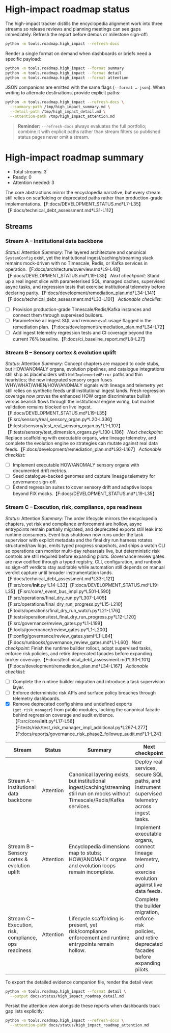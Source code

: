 # High-impact roadmap status

The high-impact tracker distills the encyclopedia alignment work into three
streams so release reviews and planning meetings can see gaps immediately.
Refresh the report before demos or milestone sign-off:

```bash
python -m tools.roadmap.high_impact --refresh-docs
```

Render a single format on demand when dashboards or briefs need a specific
payload:

```bash
python -m tools.roadmap.high_impact --format summary
python -m tools.roadmap.high_impact --format detail
python -m tools.roadmap.high_impact --format attention
```

JSON companions are emitted with the same flags (`--format …-json`). When
writing to alternate destinations, provide explicit paths:

```bash
python -m tools.roadmap.high_impact --refresh-docs \
  --summary-path /tmp/high_impact_summary.md \
  --detail-path /tmp/high_impact_detail.md \
  --attention-path /tmp/high_impact_attention.md
```

> **Reminder:** `--refresh-docs` always evaluates the full portfolio; combine it
> with explicit paths rather than stream filters so published status pages never
> omit a stream.

<!-- HIGH_IMPACT_PORTFOLIO:START -->
# High-impact roadmap summary

- Total streams: 3
- Ready: 0
- Attention needed: 3

The core abstractions mirror the encyclopedia narrative, but every stream still
relies on scaffolding or deprecated paths rather than production-grade
implementations.【F:docs/DEVELOPMENT_STATUS.md†L7-L35】【F:docs/technical_debt_assessment.md†L31-L112】

## Streams

### Stream A – Institutional data backbone

*Status:* Attention
*Summary:* The layered architecture and canonical `SystemConfig` exist, yet the
institutional ingest/caching/streaming stack remains mock-driven with no
Timescale, Redis, or Kafka services in operation.【F:docs/architecture/overview.md†L9-L48】【F:docs/DEVELOPMENT_STATUS.md†L19-L35】
*Next checkpoint:* Stand up a real ingest slice with parameterised SQL, managed
caches, supervised async tasks, and regression tests that exercise institutional
telemetry before declaring parity.【F:docs/development/remediation_plan.md†L34-L141】【F:docs/technical_debt_assessment.md†L33-L101】
*Actionable checklist:*
  - [ ] Provision production-grade Timescale/Redis/Kafka instances and connect them through supervised builders.
  - [ ] Parameterise all ingest SQL and remove `eval` usage flagged in the remediation plan.【F:docs/development/remediation_plan.md†L34-L72】
  - [ ] Add ingest telemetry regression tests and CI coverage beyond the current 76% baseline.【F:docs/ci_baseline_report.md†L8-L27】

### Stream B – Sensory cortex & evolution uplift

*Status:* Attention
*Summary:* Concept chapters are mapped to code stubs, but HOW/ANOMALY organs,
evolution pipelines, and catalogue integrations still ship as placeholders with
`NotImplementedError` paths and thin heuristics; the new integrated sensory organ
fuses WHY/WHAT/WHEN/HOW/ANOMALY signals with lineage and telemetry yet still
relies on synthetic feeds until institutional ingest lands. Fresh regression
coverage now proves the enhanced HOW organ discriminates bullish versus bearish
flows through the institutional engine wiring, but market validation remains
blocked on live ingest.【F:docs/DEVELOPMENT_STATUS.md†L19-L35】【F:src/sensory/real_sensory_organ.py†L20-L336】【F:tests/sensory/test_real_sensory_organ.py†L1-L107】【F:tests/sensory/test_dimension_organs.py†L130-L186】
*Next checkpoint:* Replace scaffolding with executable organs, wire lineage
telemetry, and complete the evolution engine so strategies can mutate against
real data feeds.【F:docs/development/remediation_plan.md†L92-L167】
*Actionable checklist:*
  - [ ] Implement executable HOW/ANOMALY sensory organs with documented drift metrics.
  - [ ] Seed catalogue-backed genomes and capture lineage telemetry for governance sign-off.
  - [ ] Extend regression suites to cover sensory drift and adaptive loops beyond FIX mocks.【F:docs/DEVELOPMENT_STATUS.md†L19-L35】

### Stream C – Execution, risk, compliance, ops readiness

*Status:* Attention
*Summary:* The order lifecycle mirrors the encyclopedia chapters, yet risk and
compliance enforcement are hollow, async entrypoints remain partially migrated,
and deprecated exports still leak into runtime consumers. Event bus shutdown now
runs under the task supervisor with explicit metadata and the final dry run
harness rotates structured/raw logs, emits typed progress snapshots, and ships a
watch CLI so operations can monitor multi-day rehearsals live, but deterministic
risk controls are still required before expanding pilots. Governance review
gates are now codified through a typed registry, CLI, configuration, and runbook
so sign-off verdicts stay auditable while automation still depends on manual
verdict capture until broader instrumentation lands.【F:docs/technical_debt_assessment.md†L33-L121】【F:src/core/__init__.py†L14-L33】【F:docs/DEVELOPMENT_STATUS.md†L19-L35】【F:src/core/_event_bus_impl.py†L501-L590】【F:src/operations/final_dry_run.py†L307-L405】【F:src/operations/final_dry_run_progress.py†L15-L210】【F:tools/operations/final_dry_run_watch.py†L21-L176】【F:tests/operations/test_final_dry_run_progress.py†L12-L120】【F:src/governance/review_gates.py†L1-L199】【F:tools/governance/review_gates.py†L1-L200】【F:config/governance/review_gates.yaml†L1-L84】【F:docs/runbooks/governance_review_gates.md†L1-L60】
*Next checkpoint:* Finish the runtime builder rollout, adopt supervised tasks,
enforce risk policies, and retire deprecated facades before expanding broker
coverage.【F:docs/technical_debt_assessment.md†L33-L101】【F:docs/development/remediation_plan.md†L34-L167】
*Actionable checklist:*
  - [ ] Complete the runtime builder migration and introduce a task supervision layer.
  - [ ] Enforce deterministic risk APIs and surface policy breaches through telemetry dashboards.
  - [x] Remove deprecated config shims and undefined exports (`get_risk_manager`) from public modules, locking the canonical facade behind regression coverage and audit evidence.【F:src/core/__init__.py†L17-L56】【F:tests/risk/test_risk_manager_impl_additional.py†L267-L277】【F:docs/reports/governance_risk_phase2_followup_audit.md†L1-L24】
<!-- HIGH_IMPACT_PORTFOLIO:END -->

<!-- HIGH_IMPACT_SUMMARY:START -->
| Stream | Status | Summary | Next checkpoint |
| --- | --- | --- | --- |
| Stream A – Institutional data backbone | Attention | Canonical layering exists, but institutional ingest/caching/streaming still run on mocks without Timescale/Redis/Kafka services. | Deploy real services, secure SQL paths, and instrument supervised telemetry across ingest tasks. |
| Stream B – Sensory cortex & evolution uplift | Attention | Encyclopedia dimensions map to stubs; HOW/ANOMALY organs and evolution loops remain incomplete. | Implement executable organs, connect lineage telemetry, and exercise evolution against live data feeds. |
| Stream C – Execution, risk, compliance, ops readiness | Attention | Lifecycle scaffolding is present, yet risk/compliance enforcement and runtime entrypoints remain hollow. | Complete the builder migration, enforce risk policies, and retire deprecated facades before expanding pilots. |
<!-- HIGH_IMPACT_SUMMARY:END -->

To export the detailed evidence companion file, render the detail view:

```bash
python -m tools.roadmap.high_impact --format detail \
  --output docs/status/high_impact_roadmap_detail.md
```

Persist the attention view alongside these reports when dashboards track gap
lists explicitly:

```bash
python -m tools.roadmap.high_impact --refresh-docs \
  --attention-path docs/status/high_impact_roadmap_attention.md
```
